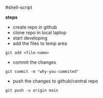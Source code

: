 #shell-script

**steps**
* create repo in github
* clone repo in local laptop
* start developing
* add the files to temp area
```
git add <file-name>
```
* commit the changes
```
git commit -m "why-you-commited"
```
* push the changes to github/central repo
```
git push -u origin main
```